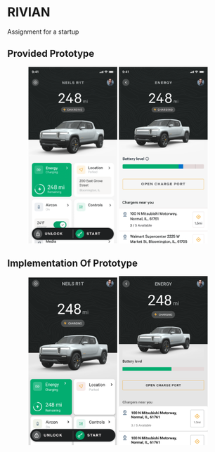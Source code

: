 # RIVIAN

Assignment for a startup 

## Provided Prototype

<p align="center">
<img src="content/Exp1.png" width="40%"/>
<img src="content/Exp2.png" width="40%"/>
</p>

## Implementation Of Prototype

<p align="center">
<img src="content/B1.png" width="40%"/>
<img src="content/B2.png" width="40%"/>
</p>



